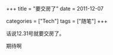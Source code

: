 +++
title = "要交房了"
date = 2011-12-07

categories = ["Tech"]
tags = ["随笔"]
+++

话说12.31号就要交房了。

期待啊


